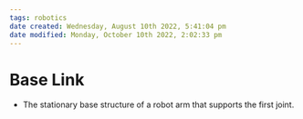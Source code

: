 ```yaml
---
tags: robotics
date created: Wednesday, August 10th 2022, 5:41:04 pm
date modified: Monday, October 10th 2022, 2:02:33 pm
---
```


# Base Link
- The stationary base structure of a robot arm that supports the first joint.

